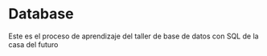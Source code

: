 # Database
Este es el proceso de aprendizaje del taller de base de datos con SQL de la casa del futuro
